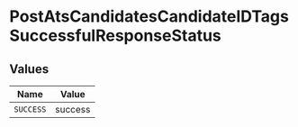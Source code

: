# PostAtsCandidatesCandidateIDTagsSuccessfulResponseStatus


## Values

| Name      | Value     |
| --------- | --------- |
| `SUCCESS` | success   |